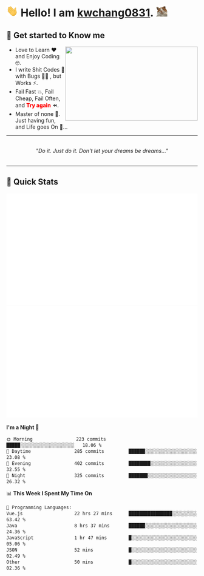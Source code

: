 <h1> <img src="./assets/hi.gif" height="30px"> Hello! I am <a href="https://github.com/kwchang0831">kwchang0831</a>. <img src="./assets/cool-cat.gif" height="30px"> </h1>
</h1>

## 🎉 Get started to Know me

<a href="#"><img align="right" src="https://media.tenor.com/S5qCffxIFdUAAAAC/the-muppet-kermit-the-frog.gif" width="349" height="195" /></a>

- Love to Learn ❤️ and Enjoy Coding 🤓.
- I write Shit Codes 💩 with Bugs 🐛🐛 , but Works ⚡️.
- Fail Fast 💥, Fail Cheap, Fail Often, and <span style="color:red;font-weight:800;">Try again</span> ⏪️.
- Master of none 🤪. Just having fun, and Life goes On 🌱...

<hr/>
<br/>
<div align="center">
<i>"Do it. Just do it. Don't let your dreams be dreams..." </i>
</div>
<br/>
<hr/>

## 🙈 Quick Stats

![](https://raw.githubusercontent.com/kwchang0831/kwchang0831/output/generated/overview.svg)
![](https://raw.githubusercontent.com/kwchang0831/kwchang0831/output/generated/languages.svg)

<!--START_SECTION:waka-->
**I'm a Night 🦉** 

```text
🌞 Morning                223 commits         █████░░░░░░░░░░░░░░░░░░░░   18.06 % 
🌆 Daytime                285 commits         ██████░░░░░░░░░░░░░░░░░░░   23.08 % 
🌃 Evening                402 commits         ████████░░░░░░░░░░░░░░░░░   32.55 % 
🌙 Night                  325 commits         ███████░░░░░░░░░░░░░░░░░░   26.32 % 
```


📊 **This Week I Spent My Time On** 

```text
💬 Programming Languages: 
Vue.js                   22 hrs 27 mins      ████████████████░░░░░░░░░   63.42 % 
Java                     8 hrs 37 mins       ██████░░░░░░░░░░░░░░░░░░░   24.36 % 
JavaScript               1 hr 47 mins        █░░░░░░░░░░░░░░░░░░░░░░░░   05.06 % 
JSON                     52 mins             █░░░░░░░░░░░░░░░░░░░░░░░░   02.49 % 
Other                    50 mins             █░░░░░░░░░░░░░░░░░░░░░░░░   02.36 % 
```


<!--END_SECTION:waka-->
